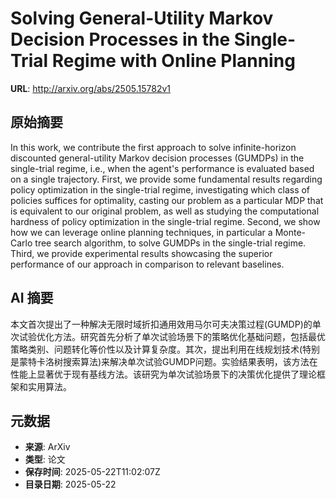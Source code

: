 # Solving General-Utility Markov Decision Processes in the Single-Trial Regime with Online Planning

**URL**: http://arxiv.org/abs/2505.15782v1

## 原始摘要

In this work, we contribute the first approach to solve infinite-horizon
discounted general-utility Markov decision processes (GUMDPs) in the
single-trial regime, i.e., when the agent's performance is evaluated based on a
single trajectory. First, we provide some fundamental results regarding policy
optimization in the single-trial regime, investigating which class of policies
suffices for optimality, casting our problem as a particular MDP that is
equivalent to our original problem, as well as studying the computational
hardness of policy optimization in the single-trial regime. Second, we show how
we can leverage online planning techniques, in particular a Monte-Carlo tree
search algorithm, to solve GUMDPs in the single-trial regime. Third, we provide
experimental results showcasing the superior performance of our approach in
comparison to relevant baselines.


## AI 摘要

本文首次提出了一种解决无限时域折扣通用效用马尔可夫决策过程(GUMDP)的单次试验优化方法。研究首先分析了单次试验场景下的策略优化基础问题，包括最优策略类别、问题转化等价性以及计算复杂度。其次，提出利用在线规划技术(特别是蒙特卡洛树搜索算法)来解决单次试验GUMDP问题。实验结果表明，该方法在性能上显著优于现有基线方法。该研究为单次试验场景下的决策优化提供了理论框架和实用算法。

## 元数据

- **来源**: ArXiv
- **类型**: 论文
- **保存时间**: 2025-05-22T11:02:07Z
- **目录日期**: 2025-05-22

